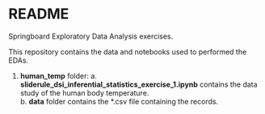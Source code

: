 # README
Springboard Exploratory Data Analysis exercises.

This repository contains the data and notebooks used to performed the EDAs.

1. **human_temp** folder:
  a. **sliderule_dsi_inferential_statistics_exercise_1.ipynb** contains the data study of the human body temperature.  
  b. **data** folder contains the \*.csv file containing the records.
